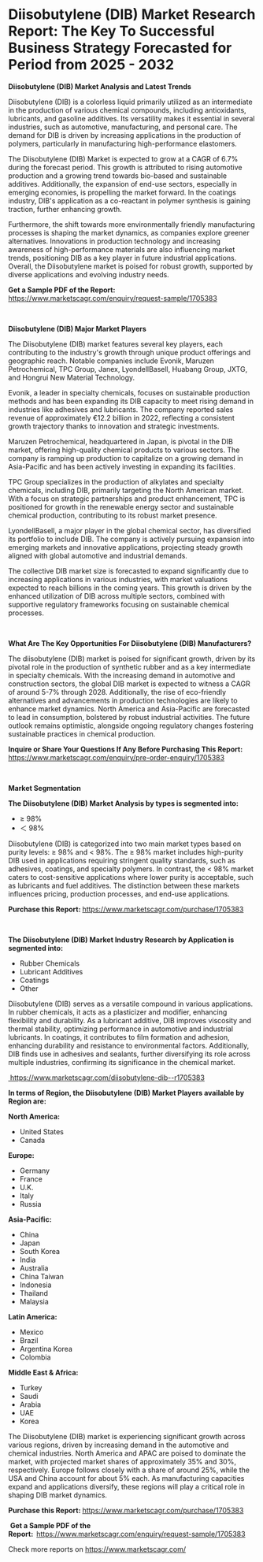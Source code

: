 <p><h1>Diisobutylene (DIB) Market Research Report: The Key To Successful Business Strategy Forecasted for Period from 2025 - 2032</h1></p><p><strong>Diisobutylene (DIB) Market Analysis and Latest Trends</strong></p>
<p><p>Diisobutylene (DIB) is a colorless liquid primarily utilized as an intermediate in the production of various chemical compounds, including antioxidants, lubricants, and gasoline additives. Its versatility makes it essential in several industries, such as automotive, manufacturing, and personal care. The demand for DIB is driven by increasing applications in the production of polymers, particularly in manufacturing high-performance elastomers.</p><p>The Diisobutylene (DIB) Market is expected to grow at a CAGR of 6.7% during the forecast period. This growth is attributed to rising automotive production and a growing trend towards bio-based and sustainable additives. Additionally, the expansion of end-use sectors, especially in emerging economies, is propelling the market forward. In the coatings industry, DIB's application as a co-reactant in polymer synthesis is gaining traction, further enhancing growth.</p><p>Furthermore, the shift towards more environmentally friendly manufacturing processes is shaping the market dynamics, as companies explore greener alternatives. Innovations in production technology and increasing awareness of high-performance materials are also influencing market trends, positioning DIB as a key player in future industrial applications. Overall, the Diisobutylene market is poised for robust growth, supported by diverse applications and evolving industry needs.</p></p>
<p><strong>Get a Sample PDF of the Report:&nbsp;</strong> <a href="https://www.marketscagr.com/enquiry/request-sample/1705383?utm_campaign=2754&utm_medium=2&utm_source=Github&utm_content=ia&utm_term=27032025&utm_id=diisobutylene-dib">https://www.marketscagr.com/enquiry/request-sample/1705383</a></p>
<p>&nbsp;</p>
<p><strong>Diisobutylene (DIB) Major Market Players</strong></p>
<p><p>The Diisobutylene (DIB) market features several key players, each contributing to the industry's growth through unique product offerings and geographic reach. Notable companies include Evonik, Maruzen Petrochemical, TPC Group, Janex, LyondellBasell, Huabang Group, JXTG, and Hongrui New Material Technology.</p><p>Evonik, a leader in specialty chemicals, focuses on sustainable production methods and has been expanding its DIB capacity to meet rising demand in industries like adhesives and lubricants. The company reported sales revenue of approximately €12.2 billion in 2022, reflecting a consistent growth trajectory thanks to innovation and strategic investments.</p><p>Maruzen Petrochemical, headquartered in Japan, is pivotal in the DIB market, offering high-quality chemical products to various sectors. The company is ramping up production to capitalize on a growing demand in Asia-Pacific and has been actively investing in expanding its facilities.</p><p>TPC Group specializes in the production of alkylates and specialty chemicals, including DIB, primarily targeting the North American market. With a focus on strategic partnerships and product enhancement, TPC is positioned for growth in the renewable energy sector and sustainable chemical production, contributing to its robust market presence.</p><p>LyondellBasell, a major player in the global chemical sector, has diversified its portfolio to include DIB. The company is actively pursuing expansion into emerging markets and innovative applications, projecting steady growth aligned with global automotive and industrial demands.</p><p>The collective DIB market size is forecasted to expand significantly due to increasing applications in various industries, with market valuations expected to reach billions in the coming years. This growth is driven by the enhanced utilization of DIB across multiple sectors, combined with supportive regulatory frameworks focusing on sustainable chemical processes.</p></p>
<p>&nbsp;</p>
<p><strong>What Are The Key Opportunities For Diisobutylene (DIB) Manufacturers?</strong></p>
<p><p>The diisobutylene (DIB) market is poised for significant growth, driven by its pivotal role in the production of synthetic rubber and as a key intermediate in specialty chemicals. With the increasing demand in automotive and construction sectors, the global DIB market is expected to witness a CAGR of around 5-7% through 2028. Additionally, the rise of eco-friendly alternatives and advancements in production technologies are likely to enhance market dynamics. North America and Asia-Pacific are forecasted to lead in consumption, bolstered by robust industrial activities. The future outlook remains optimistic, alongside ongoing regulatory changes fostering sustainable practices in chemical production.</p></p>
<p><strong>Inquire or Share Your Questions If Any Before Purchasing This Report:</strong> <a href="https://www.marketscagr.com/enquiry/pre-order-enquiry/1705383?utm_campaign=2754&utm_medium=2&utm_source=Github&utm_content=ia&utm_term=27032025&utm_id=diisobutylene-dib">https://www.marketscagr.com/enquiry/pre-order-enquiry/1705383</a></p>
<p>&nbsp;</p>
<p><strong>Market Segmentation</strong></p>
<p><strong>The Diisobutylene (DIB) Market Analysis by types is segmented into:</strong></p>
<p><ul><li>≥ 98%</li><li>＜ 98%</li></ul></p>
<p><p>Diisobutylene (DIB) is categorized into two main market types based on purity levels: ≥ 98% and < 98%. The ≥ 98% market includes high-purity DIB used in applications requiring stringent quality standards, such as adhesives, coatings, and specialty polymers. In contrast, the < 98% market caters to cost-sensitive applications where lower purity is acceptable, such as lubricants and fuel additives. The distinction between these markets influences pricing, production processes, and end-use applications.</p></p>
<p><strong>Purchase this Report:&nbsp;</strong><a href="https://www.marketscagr.com/purchase/1705383?utm_campaign=2754&utm_medium=2&utm_source=Github&utm_content=ia&utm_term=27032025&utm_id=diisobutylene-dib">https://www.marketscagr.com/purchase/1705383</a></p>
<p>&nbsp;</p>
<p><strong>The Diisobutylene (DIB) Market Industry Research by Application is segmented into:</strong></p>
<p><ul><li>Rubber Chemicals</li><li>Lubricant Additives</li><li>Coatings</li><li>Other</li></ul></p>
<p><p>Diisobutylene (DIB) serves as a versatile compound in various applications. In rubber chemicals, it acts as a plasticizer and modifier, enhancing flexibility and durability. As a lubricant additive, DIB improves viscosity and thermal stability, optimizing performance in automotive and industrial lubricants. In coatings, it contributes to film formation and adhesion, enhancing durability and resistance to environmental factors. Additionally, DIB finds use in adhesives and sealants, further diversifying its role across multiple industries, confirming its significance in the chemical market.</p></p>
<p><a href="https://www.marketscagr.com/diisobutylene-dib--r1705383?utm_campaign=2754&utm_medium=2&utm_source=Github&utm_content=ia&utm_term=27032025&utm_id=diisobutylene-dib">&nbsp;https://www.marketscagr.com/diisobutylene-dib--r1705383</a></p>
<p><strong>In terms of Region, the Diisobutylene (DIB) Market Players available by Region are:</strong></p>
<p>
    <p> <strong> North America: </strong>
        <ul>
            <li>United States</li>
            <li>Canada</li>
        </ul>
        </p> 
    <p> <strong> Europe: </strong>
        <ul>
            <li>Germany</li>
            <li>France</li>
            <li>U.K.</li>
            <li>Italy</li>
            <li>Russia</li>
        </ul>
        </p> 
    <p> <strong> Asia-Pacific: </strong>
        <ul>
            <li>China</li>
            <li>Japan</li>
            <li>South Korea</li>
            <li>India</li>
            <li>Australia</li>
            <li>China Taiwan</li>
            <li>Indonesia</li>
            <li>Thailand</li>
            <li>Malaysia</li>
        </ul>
        </p> 
    <p> <strong> Latin America: </strong>
        <ul>
            <li>Mexico</li>
            <li>Brazil</li>
            <li>Argentina Korea</li>
            <li>Colombia</li>
        </ul>
        </p> 
    <p> <strong> Middle East & Africa: </strong>
        <ul>
            <li>Turkey</li>
            <li>Saudi</li>
            <li>Arabia</li>
            <li>UAE</li>
            <li>Korea</li>
        </ul>
    </p>
    </p>
<p><p>The Diisobutylene (DIB) market is experiencing significant growth across various regions, driven by increasing demand in the automotive and chemical industries. North America and APAC are poised to dominate the market, with projected market shares of approximately 35% and 30%, respectively. Europe follows closely with a share of around 25%, while the USA and China account for about 5% each. As manufacturing capacities expand and applications diversify, these regions will play a critical role in shaping DIB market dynamics.</p></p>
<p><strong>Purchase this Report: </strong><a href="https://www.marketscagr.com/purchase/1705383?utm_campaign=2754&utm_medium=2&utm_source=Github&utm_content=ia&utm_term=27032025&utm_id=diisobutylene-dib">https://www.marketscagr.com/purchase/1705383</a></p>
<p>&nbsp;<strong>Get a Sample PDF of the Report:&nbsp;&nbsp;</strong><a href="https://www.marketscagr.com/enquiry/request-sample/1705383?utm_campaign=2754&utm_medium=2&utm_source=Github&utm_content=ia&utm_term=27032025&utm_id=diisobutylene-dib">https://www.marketscagr.com/enquiry/request-sample/1705383</a></p>
<p><strong></strong></p>
<p>Check more reports on <a href="https://www.marketscagr.com/?utm_campaign=2754&utm_medium=2&utm_source=Github&utm_content=ia&utm_term=27032025&utm_id=diisobutylene-dib">https://www.marketscagr.com/</a></p>